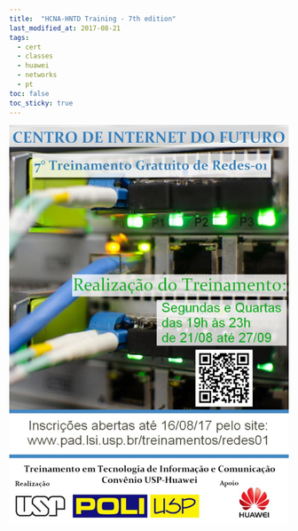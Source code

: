 ```yaml
---
title:  "HCNA-HNTD Training - 7th edition"
last_modified_at: 2017-08-21
tags:
  - cert
  - classes
  - huawei
  - networks
  - pt
toc: false
toc_sticky: true
---
```


![](/assets/images/posts/2017-08-21-hntd-07.jpeg)
